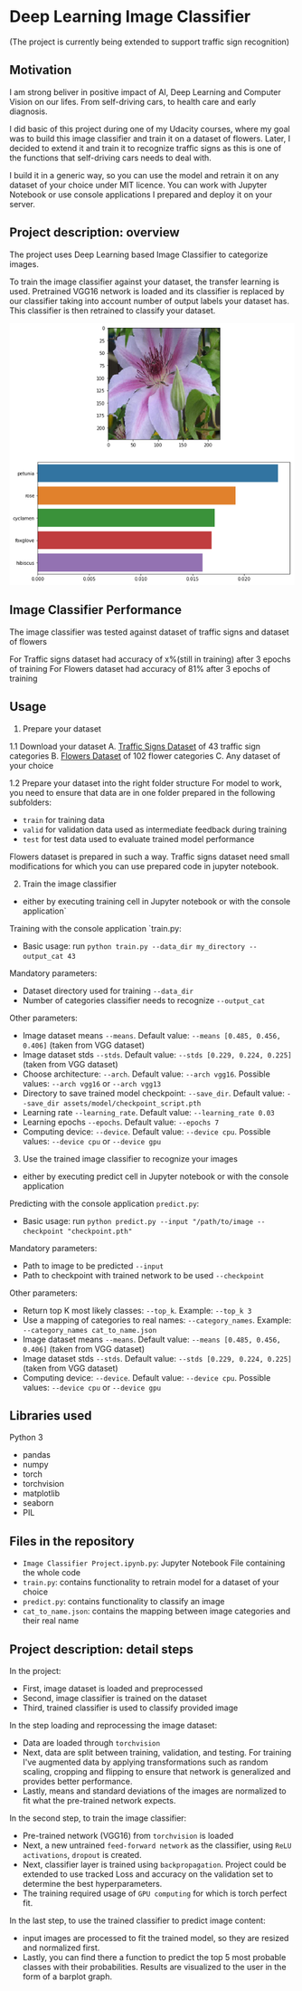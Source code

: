 # Deep Learning Image Classifier
(The project is currently being extended to support traffic sign recognition)

## Motivation
I am strong beliver in positive impact of AI, Deep Learning and Computer Vision on our lifes. 
From self-driving cars, to health care and early diagnosis.

I did basic of this project during one of my Udacity courses, where my goal was to build this image classifier and train it on a dataset of flowers.
Later, I decided to extend it and train it to recognize traffic signs as this is one of the functions that self-driving cars needs to deal with.

I build it in a generic way, so you can use the model and retrain it on any dataset of your choice under MIT licence.
You can work with Jupyter Notebook or use console applications I prepared and deploy it on your server.

## Project description: overview

The project uses Deep Learning based Image Classifier to categorize images. 

To train the image classifier against your dataset, the transfer learning is used. 
Pretrained VGG16 network is loaded and its classifier is replaced by our classifier taking into account number of output labels your dataset has. 
This classifier is then retrained to classify your dataset.

![classification_sample](classification_sample.png)

## Image Classifier Performance
The image classifier was tested against dataset of traffic signs and dataset of flowers

For Traffic signs dataset had accuracy of x%(still in training) after 3 epochs of training
For Flowers dataset had accuracy of 81% after 3 epochs of training  

## Usage

1. Prepare your dataset

1.1 Download your dataset
A. [Traffic Signs Dataset](http://benchmark.ini.rub.de/?section=gtsrb&subsection=dataset) of 43 traffic sign categories
B. [Flowers Dataset](http://www.robots.ox.ac.uk/~vgg/data/flowers/102/index.html) of 102 flower categories
C. Any dataset of your choice

1.2 Prepare your dataset into the right folder structure
For model to work, you need to ensure that data are in one folder prepared in the following subfolders:
- `train` for training data
- `valid` for validation data used as intermediate feedback during training
- `test` for test data used to evaluate trained model performance

Flowers dataset is prepared in such a way. Traffic signs dataset need small modifications for which you can use prepared code in jupyter notebook.

2. Train the image classifier
- either by executing training cell in Jupyter notebook or with the console application`

Training with the console application `train.py:
- Basic usage: run `python train.py --data_dir my_directory --output_cat 43`

Mandatory parameters:
- Dataset directory used for training `--data_dir`
- Number of categories classifier needs to recognize `--output_cat`

Other parameters:
- Image dataset means `--means`. Default value: `--means [0.485, 0.456, 0.406]` (taken from VGG dataset) 
- Image dataset stds `--stds`. Default value: `--stds [0.229, 0.224, 0.225]` (taken from VGG dataset)  
- Choose architecture: `--arch`. Default value: `--arch vgg16`. Possible values: `--arch vgg16` or `--arch vgg13`
- Directory to save trained model checkpoint: `--save_dir`. Default value: `--save_dir assets/model/checkpoint_script.pth`
- Learning rate `--learning_rate`. Default value: `--learning_rate 0.03` 
- Learning epochs `--epochs`. Default value: `--epochs 7`
- Computing device: `--device`. Default value: `--device cpu`. Possible values: `--device cpu` or `--device gpu`

3. Use the trained image classifier to recognize your images
- either by executing predict cell in Jupyter notebook or with the console application 

Predicting with the console application `predict.py`:
- Basic usage: run `python predict.py --input "/path/to/image --checkpoint "checkpoint.pth"`

Mandatory parameters:
- Path to image to be predicted `--input`
- Path to checkpoint with trained network to be used `--checkpoint`

Other parameters:
- Return top K most likely classes: `--top_k`. Example: `--top_k 3`
- Use a mapping of categories to real names: `--category_names`. Example: `--category_names cat_to_name.json`
- Image dataset means `--means`. Default value: `--means [0.485, 0.456, 0.406]` (taken from VGG dataset) 
- Image dataset stds `--stds`. Default value: `--stds [0.229, 0.224, 0.225]` (taken from VGG dataset) 
- Computing device: `--device`. Default value: `--device cpu`. Possible values: `--device cpu` or `--device gpu`

## Libraries used
Python 3
- pandas
- numpy
- torch
- torchvision
- matplotlib
- seaborn
- PIL

## Files in the repository
- `Image Classifier Project.ipynb.py`: Jupyter Notebook File containing the whole code
- `train.py`: contains functionality to retrain model for a dataset of your choice
- `predict.py`: contains functionality to classify an image
- `cat_to_name.json`: contains the mapping between image categories and their real name


## Project description: detail steps
In the project:
- First, image dataset is loaded and preprocessed
- Second, image classifier is trained on the dataset
- Third, trained classifier is used to classify provided image

In the step loading and reprocessing the image dataset:
- Data are loaded through `torchvision`
- Next, data are split between training, validation, and testing. For training I've augmented data by applying transformations such as random scaling, cropping and flipping to ensure that network is generalized and provides better performance.
- Lastly, means and standard deviations of the images are normalized to fit what the pre-trained network expects.

In the second step, to train the image classifier:
- Pre-trained network (VGG16) from `torchvision` is loaded
- Next, a new untrained `feed-forward network` as the classifier, using `ReLU activations`, `dropout` is created.
- Next, classifier layer is trained using `backpropagation`. Project could be extended to use tracked Loss and accuracy on the validation set to determine the best hyperparameters. 
- The training required usage of `GPU computing` for which is torch perfect fit.

In the last step, to use the trained classifier to predict image content:
- input images are processed to fit the trained model, so they are resized and normalized first.
- Lastly, you can find there a function to predict the top 5 most probable classes with their probabilities. Results are visualized to the user in the form of a barplot graph.

